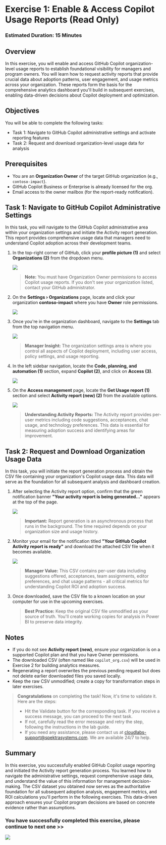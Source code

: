 # Exercise 1: Enable & Access Copilot Usage Reports (Read Only)

### Estimated Duration: 15 Minutes

## Overview

In this exercise, you will enable and access GitHub Copilot organization-level usage reports to establish foundational visibility for managers and program owners. You will learn how to request activity reports that provide crucial data about adoption patterns, user engagement, and usage metrics across your organization. These reports form the basis for the comprehensive analytics dashboard you'll build in subsequent exercises, enabling data-driven decisions about Copilot deployment and optimization.

## Objectives

You will be able to complete the following tasks:

- Task 1: Navigate to GitHub Copilot administrative settings and activate reporting features
- Task 2: Request and download organization-level usage data for analysis

## Prerequisites

- You are an **Organization Owner** of the target GitHub organization (e.g., `contoso-impact`).
- GitHub Copilot Business or Enterprise is already licensed for the org.
- Email access to the owner mailbox (for the report-ready notification).

## Task 1: Navigate to GitHub Copilot Administrative Settings

In this task, you will navigate to the GitHub Copilot administrative area within your organization settings and initiate the Activity report generation. This report provides comprehensive usage data that managers need to understand Copilot adoption across their development teams.

1. In the top-right corner of GitHub, click your **profile picture (1)** and select **Organizations (2)** from the dropdown menu.

   ![](../media/gt-co-ex1-g1.png)

   >**Note:** You must have Organization Owner permissions to access Copilot usage reports. If you don't see your organization listed, contact your GitHub administrator.

1. On the **Settings › Organizations** page, locate and click your organization **contoso-impact** where you have **Owner** role permissions.  

   ![](../media/gt-co-ex1-g2.png)

1. Once you're in the organization dashboard, navigate to the **Settings** tab from the top navigation menu.  

   ![](../media/gt-co-ex1-g3.png)

   >**Manager Insight:** The organization settings area is where you control all aspects of Copilot deployment, including user access, policy settings, and usage reporting.

1. In the left sidebar navigation, locate the **Code, planning, and automation (1)** section, expand **Copilot (2)**, and click on **Access (3)**.  

   ![](../media/gt-co-ex1-g4.png)

1. On the **Access management** page, locate the **Get Usage report (1)** section and select **Activity report (new) (2)** from the available options.

   ![](../media/gt-co-ex1-g5.png)

   >**Understanding Activity Reports:** The Activity report provides per-user metrics including code suggestions, acceptances, chat usage, and technology preferences. This data is essential for measuring adoption success and identifying areas for improvement.

## Task 2: Request and Download Organization Usage Data

In this task, you will initiate the report generation process and obtain the CSV file containing your organization's Copilot usage data. This data will serve as the foundation for all subsequent analysis and dashboard creation.

1. After selecting the Activity report option, confirm that the green notification banner **"Your activity report is being generated…"** appears at the top of the page.  

   ![](../media/gt-co-ex1-g6.png)

   >**Important:** Report generation is an asynchronous process that runs in the background. The time required depends on your organization size and usage history.

1. Monitor your email for the notification titled **"Your GitHub Copilot Activity report is ready"** and download the attached CSV file when it becomes available.  

   ![](../media/gt-co-ex1-g7.png)

   >**Manager Value:** This CSV contains per-user data including suggestions offered, acceptances, team assignments, editor preferences, and chat usage patterns - all critical metrics for understanding Copilot ROI and adoption success.

1. Once downloaded, save the CSV file to a known location on your computer for use in the upcoming exercises.

   >**Best Practice:** Keep the original CSV file unmodified as your source of truth. You'll create working copies for analysis in Power BI to preserve data integrity.

## Notes

- If you do not see **Activity report (new)**, ensure your organization is on a supported Copilot plan and that you have Owner permissions.
- The downloaded CSV (often named like `copilot_org.csv`) will be used in Exercise 2 for building analytics measures.
- Regenerating a report overwrites the previous pending request but does not delete earlier downloaded files you saved locally.
- Keep the raw CSV unmodified; create a copy for transformation steps in later exercises.

<validation step="ex1-validate-usage-report" />

> **Congratulations** on completing the task! Now, it's time to validate it. Here are the steps:
> - Hit the Validate button for the corresponding task. If you receive a success message, you can proceed to the next task. 
> - If not, carefully read the error message and retry the step, following the instructions in the lab guide.
> - If you need any assistance, please contact us at cloudlabs-support@spektrasystems.com. We are available 24/7 to help.

## Summary

In this exercise, you successfully enabled GitHub Copilot usage reporting and initiated the Activity report generation process. You learned how to navigate the administrative settings, request comprehensive usage data, and understand the value of this information for management decision-making. The CSV dataset you obtained now serves as the authoritative foundation for all subsequent adoption analysis, engagement metrics, and ROI calculations you'll perform in the following exercises. This data-driven approach ensures your Copilot program decisions are based on concrete evidence rather than assumptions.

### You have successfully completed this exercise, please continue to next one >>

   ![](../media/a-gs-g2.png)
